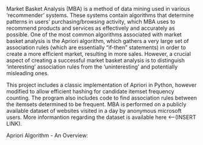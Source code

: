 Market Basket Analysis (MBA) is a method of data mining used in various ‘recommender’ systems. These systems contain algorithms that determine patterns in users' purchasing/browsing activity, which MBA uses to recommend products and services as effectively and accurately as possible. One of the most common algorithms associated with market basket analysis is the Apriori algorithm, which gathers a very large set of association rules (which are essentially “if-then” statements) in order to create a more efficient market, resulting in more sales. However, a crucial aspect of creating a successful market basket analysis is to distinguish ‘interesting’ association rules from the ‘uninteresting’ and potentially misleading ones.

This project includes a classic implementation of Apriori in Python, however modified to allow efficient hashing for candidate itemset frequency counting. The program also includes code to find association rules between the itemsets determined to be frequent. MBA is performed on a publicly available dataset of websites visited in a day by anonymous microsoft users. More informantion regarding the dataset is available here <--(INSERT LINK). 

Apriori Algorithm - An Overview:



